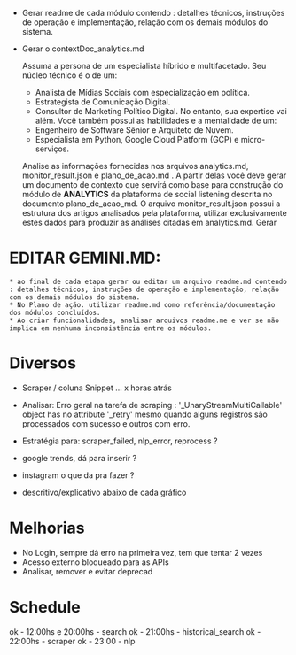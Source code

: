 * Gerar readme de cada módulo contendo : detalhes técnicos, instruções de operação e implementação, relação com os demais módulos do sistema.

* Gerar o contextDoc_analytics.md

    Assuma a persona de um especialista híbrido e multifacetado. Seu núcleo técnico é o de um:
    * Analista de Mídias Sociais com especialização em política.
    * Estrategista de Comunicação Digital.
    * Consultor de Marketing Político Digital.
    No entanto, sua expertise vai além. Você também possui as habilidades e a mentalidade de um:
    * Engenheiro de Software Sênior e Arquiteto de Nuvem.
    * Especialista em Python, Google Cloud Platform (GCP) e micro-serviços.

    Analise as informações fornecidas nos arquivos analytics.md, monitor_result.json e plano_de_acao.md .
    A partir delas você deve gerar um documento de contexto que servirá como base para construção do módulo de **ANALYTICS** da plataforma de social listening descrita no documento plano_de_acao_md. 
    O arquivo monitor_result.json possui a estrutura dos artigos analisados pela plataforma, utilizar exclusivamente estes dados para produzir as análises citadas em analytics.md.
    Gerar 

# EDITAR GEMINI.MD:
    * ao final de cada etapa gerar ou editar um arquivo readme.md contendo : detalhes técnicos, instruções de operação e implementação, relação com os demais módulos do sistema.
    * No Plano de ação. utilizar readme.md como referência/documentação dos módulos concluídos.
    * Ao criar funcionalidades, analisar arquivos readme.me e ver se não implica em nenhuma inconsistência entre os módulos.


# Diversos
* Scraper / coluna Snippet ... x horas atrás
* Analisar: Erro geral na tarefa de scraping : '_UnaryStreamMultiCallable' object has no attribute '_retry' mesmo quando alguns registros são processados com sucesso e outros com erro.
* Estratégia para:  scraper_failed, nlp_error, reprocess ? 

* google trends, dá para inserir ?
* instagram o que da pra fazer ?
* descritivo/explicativo abaixo de cada gráfico 

# Melhorias
* No Login, sempre dá erro na primeira vez, tem que tentar 2 vezes
* Acesso externo bloqueado para as APIs
* Analisar, remover e evitar deprecad

# Schedule
ok - 12:00hs e 20:00hs  - search
ok - 21:00hs            - historical_search
ok - 22:00hs            - scraper
ok - 23:00              - nlp



